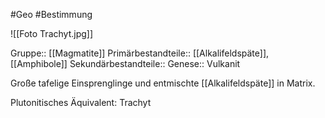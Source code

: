 #Geo #Bestimmung 

![[Foto Trachyt.jpg]]

Gruppe:: [[Magmatite]]
Primärbestandteile:: [[Alkalifeldspäte]], [[Amphibole]]
Sekundärbestandteile:: 
Genese:: Vulkanit

Große tafelige Einsprenglinge und entmischte [[Alkalifeldspäte]] in Matrix.

Plutonitisches Äquivalent: Trachyt